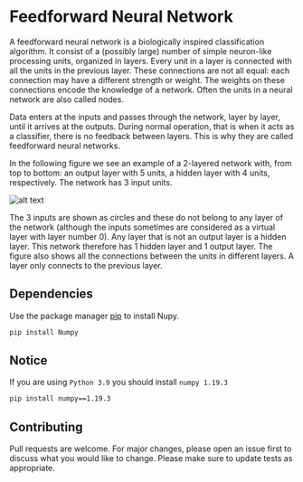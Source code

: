 # Feedforward Neural Network

A feedforward neural network is a biologically inspired classification algorithm. It consist of a (possibly large) number of simple neuron-like processing units, organized in layers. Every unit in a layer is connected with all the units in the previous layer. These connections are not all equal: each connection may have a different strength or weight. The weights on these connections encode the knowledge of a network. Often the units in a neural network are also called nodes.

Data enters at the inputs and passes through the network, layer by layer, until it arrives at the outputs. During normal operation, that is when it acts as a classifier, there is no feedback between layers. This is why they are called feedforward neural networks.

In the following figure we see an example of a 2-layered network with, from top to bottom: an output layer with 5 units, a hidden layer with 4 units, respectively. The network has 3 input units.

![alt text][logo]

[logo]: https://www.fon.hum.uva.nl/praat/manual/Feedforward_neural_networks_1__What_is_a_feedforward_ne_1.png "Feedforward Neural Network"

The 3 inputs are shown as circles and these do not belong to any layer of the network (although the inputs sometimes are considered as a virtual layer with layer number 0). Any layer that is not an output layer is a hidden layer. This network therefore has 1 hidden layer and 1 output layer. The figure also shows all the connections between the units in different layers. A layer only connects to the previous layer.

## Dependencies

Use the package manager [pip](https://pip.pypa.io/en/stable/) to install Nupy.

```bash
pip install Numpy
```

## Notice

If you are using `Python 3.9` you should install `numpy 1.19.3`

```bash
pip install numpy==1.19.3
```


## Contributing
Pull requests are welcome. For major changes, please open an issue first to discuss what you would like to change.
Please make sure to update tests as appropriate.
